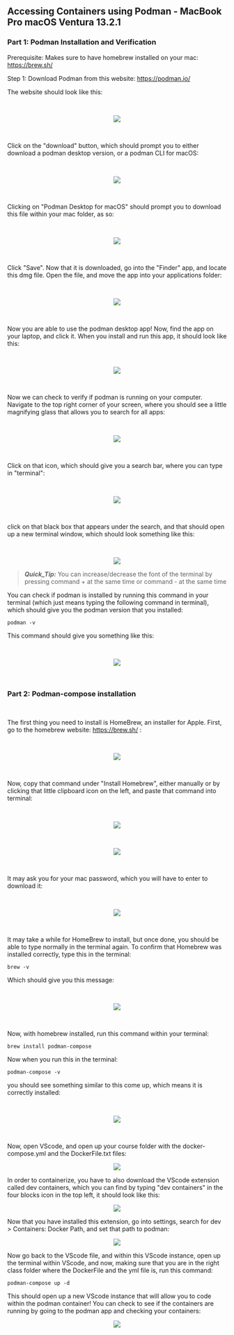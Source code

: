 ## Accessing Containers using Podman - MacBook Pro macOS Ventura 13.2.1 

### Part 1: Podman Installation and Verification

Prerequisite: Makes sure to have homebrew installed on your mac: https://brew.sh/

Step 1: Download Podman from this website: https://podman.io/

The website should look like this: 

</br>

<p align="center">
  <img src="images\image1.png">
</p>

</br>

Click on the "download" button, which should prompt you to either download a podman desktop version, or a podman CLI for macOS: 

</br>

<p align="center">
  <img src="images\image1.png">
</p>

</br>

Clicking on "Podman Desktop for macOS" should prompt you to download this file within your mac folder, as so: 

</br>

<p align="center">
  <img src="images\image1.png">
</p>

</br>

Click "Save". Now that it is downloaded, go into the "Finder" app, and locate this dmg file. Open the file, and move the app into your applications folder: 

</br>

<p align="center">
  <img src="images\image1.png">
</p>

</br>

Now you are able to use the podman desktop app! Now, find the app on your laptop, and click it. When you install and run this app, it should look like this: 

</br>

<p align="center">
  <img src="images\image1.png">
</p>

</br>

Now we can check to verify if podman is running on your computer. Navigate to the top right corner of your screen, where you should see a little magnifying glass that allows you to search for all apps: 

</br>

<p align="center">
  <img src="images\image1.png">
</p>

</br>

Click on that icon, which should give you a search bar, where you can type in "terminal": 

</br>

<p align="center">
  <img src="images\image1.png">
</p>

</br>

click on that black box that appears under the search, and that should open up a new terminal window, which should look something like this: 

</br>

<p align="center">
  <img src="images\image1.png">
</p>

> **_Quick_Tip:_** You can increase/decrease the font of the terminal by pressing command + at the same time or command - at the same time

You can check if podman is installed by running this command in your terminal (which just means typing the following command in terminal), which should give you the podman version that you installed: 

```
podman -v
```

This command should give you something like this: 

</br>

<p align="center">
  <img src="images\image1.png">
</p>

</br>

### Part 2: Podman-compose installation 

</br>

The first thing you need to install is HomeBrew, an installer for Apple. First, go to the homebrew website: https://brew.sh/ :

</br>

<p align="center">
  <img src="images\image1.png">
</p>

</br>

Now, copy that command under "Install Homebrew", either manually or by clicking that little clipboard icon on the left, and paste that command into terminal: 

</br>

<p align="center">
  <img src="images\image1.png">
</p>

</br>

<p align="center">
  <img src="images\image1.png">
</p>

</br>

It may ask you for your mac password, which you will have to enter to download it: 

</br>

<p align="center">
  <img src="images\image1.png">
</p>

</br>

It may take a while for HomeBrew to install, but once done, you should be able to type normally in the terminal again. To confirm that Homebrew was installed correctly, type this in the terminal: 

```
brew -v
```

Which should give you this message: 

</br>

<p align="center">
  <img src="images\image1.png">
</p>

</br>

Now, with homebrew installed, run this command within your terminal:

```
brew install podman-compose
```

Now when you run this in the terminal:
```
podman-compose -v
```

you should see something similar to this come up, which means it is correctly installed: 

</br>

<p align="center">
  <img src="images\image1.png">
</p>

</br>

Now, open VScode, and open up your course folder with the docker-compose.yml and the DockerFile.txt files: 

<p align="center">
  <img src="images\image5.png">
</p>

In order to containerize, you have to also download the VScode extension called dev containers, which you can find by typing "dev containers" in the four blocks icon in the top left, it should look like this: 

<p align="center">
  <img src="images\image3.png">
</p>

Now that you have installed this extension, go into settings, search for dev > Containers: Docker Path, and set that path to podman: 

<p align="center">
  <img src="images\image2.png">
</p>

Now go back to the VScode file, and within this VScode instance, open up the terminal within VScode, and now, making sure that you are in the right class folder where the DockerFile and the yml file is, run this command: 

```
podman-compose up -d
```

This should open up a new VScode instance that will allow you to code within the podman container! You can check to see if the containers are running by going to the podman app and checking your containers: 

<p align="center">
  <img src="images\image6.png">
</p>


















